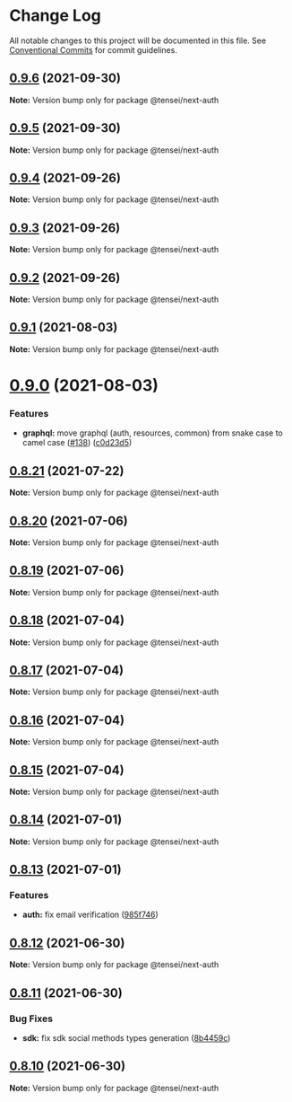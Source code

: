 # Change Log

All notable changes to this project will be documented in this file.
See [Conventional Commits](https://conventionalcommits.org) for commit guidelines.

## [0.9.6](https://github.com/tenseijs/tensei/compare/v0.9.5...v0.9.6) (2021-09-30)

**Note:** Version bump only for package @tensei/next-auth





## [0.9.5](https://github.com/tenseijs/tensei/compare/v0.9.4...v0.9.5) (2021-09-30)

**Note:** Version bump only for package @tensei/next-auth





## [0.9.4](https://github.com/tenseijs/tensei/compare/v0.9.3...v0.9.4) (2021-09-26)

**Note:** Version bump only for package @tensei/next-auth





## [0.9.3](https://github.com/tenseijs/tensei/compare/v0.9.2...v0.9.3) (2021-09-26)

**Note:** Version bump only for package @tensei/next-auth





## [0.9.2](https://github.com/tenseijs/tensei/compare/v0.9.1...v0.9.2) (2021-09-26)

**Note:** Version bump only for package @tensei/next-auth





## [0.9.1](https://github.com/tenseijs/tensei/compare/v0.9.0...v0.9.1) (2021-08-03)

**Note:** Version bump only for package @tensei/next-auth





# [0.9.0](https://github.com/tenseijs/tensei/compare/v0.8.21...v0.9.0) (2021-08-03)


### Features

* **graphql:** move graphql (auth, resources, common) from snake case to camel case ([#138](https://github.com/tenseijs/tensei/issues/138)) ([c0d23d5](https://github.com/tenseijs/tensei/commit/c0d23d5442bdf4cad56dbe8b77ed9fe274cbad4b))





## [0.8.21](https://github.com/tenseijs/tensei/compare/v0.8.20...v0.8.21) (2021-07-22)

**Note:** Version bump only for package @tensei/next-auth





## [0.8.20](https://github.com/tenseijs/tensei/compare/v0.8.19...v0.8.20) (2021-07-06)

**Note:** Version bump only for package @tensei/next-auth





## [0.8.19](https://github.com/tenseijs/tensei/compare/v0.8.18...v0.8.19) (2021-07-06)

**Note:** Version bump only for package @tensei/next-auth





## [0.8.18](https://github.com/tenseijs/tensei/compare/v0.8.17...v0.8.18) (2021-07-04)

**Note:** Version bump only for package @tensei/next-auth





## [0.8.17](https://github.com/tenseijs/tensei/compare/v0.8.16...v0.8.17) (2021-07-04)

**Note:** Version bump only for package @tensei/next-auth





## [0.8.16](https://github.com/tenseijs/tensei/compare/v0.8.15...v0.8.16) (2021-07-04)

**Note:** Version bump only for package @tensei/next-auth





## [0.8.15](https://github.com/tenseijs/tensei/compare/v0.8.14...v0.8.15) (2021-07-04)

**Note:** Version bump only for package @tensei/next-auth





## [0.8.14](https://github.com/tenseijs/tensei/compare/v0.8.13...v0.8.14) (2021-07-01)

**Note:** Version bump only for package @tensei/next-auth





## [0.8.13](https://github.com/tenseijs/tensei/compare/v0.8.12...v0.8.13) (2021-07-01)


### Features

* **auth:** fix email verification ([985f746](https://github.com/tenseijs/tensei/commit/985f746a95993169f920f0c9776ee4252c7d2159))





## [0.8.12](https://github.com/tenseijs/tensei/compare/v0.8.11...v0.8.12) (2021-06-30)

**Note:** Version bump only for package @tensei/next-auth





## [0.8.11](https://github.com/tenseijs/tensei/compare/v0.8.10...v0.8.11) (2021-06-30)


### Bug Fixes

* **sdk:** fix sdk social methods types generation ([8b4459c](https://github.com/tenseijs/tensei/commit/8b4459c288edbe09bc36e6dade6deaed1cd688dd))





## [0.8.10](https://github.com/tenseijs/tensei/compare/v0.8.9...v0.8.10) (2021-06-30)

**Note:** Version bump only for package @tensei/next-auth

